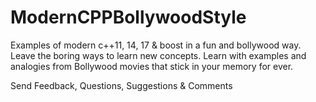 # ModernCPPBollywoodStyle
Examples of modern c++11, 14, 17 & boost in  a fun and bollywood way.
Leave the boring ways to learn new concepts. Learn with examples and analogies from Bollywood movies that stick in your memory for ever.

Send Feedback, Questions, Suggestions & Comments
